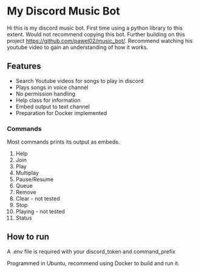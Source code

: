 # My Discord Music Bot

Hi this is my discord music bot. First time using a python library to this extent. Would not recommend copying this bot. Further building on this project https://github.com/pawel02/music_bot/. Recommend watching his youtube video to gain an understanding of how it works.

## Features
* Search Youtube videos for songs to play in discord
* Plays songs in voice channel
* No permission handling
* Help class for information
* Embed output to text channel
* Preparation for Docker implemented

### Commands
Most commands prints its output as embeds.

1. Help
2. Join
3. Play
4. Multiplay
5. Pause/Resume
6. Queue
7. Remove 
8. Clear - not tested
9. Stop
10. Playing - not tested
11. Status

## How to run
A .env file is required with your discord_token and command_prefix

Programmed in Ubuntu, recommend using Docker to build and run it. 

